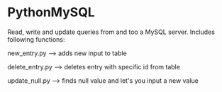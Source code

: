 # PythonMySQL
Read, write and update queries from and too a MySQL server. Includes following functions: 

new_entry.py --> adds new input to table 

delete_entry.py --> deletes entry with specific id from table 

update_null.py --> finds null value and let's you input a new value
